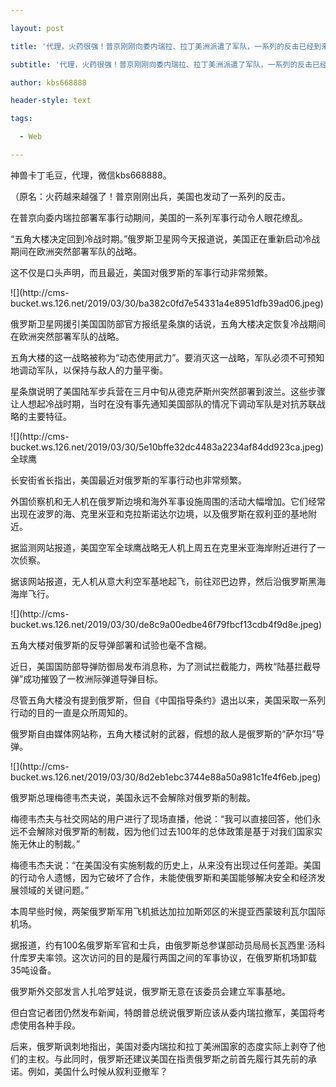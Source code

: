 ---
layout: post
title: '代理，火药很强！普京刚刚向委内瑞拉、拉丁美洲派遣了军队，一系列的反击已经到来。'
subtitle: '代理，火药很强！普京刚刚向委内瑞拉、拉丁美洲派遣了军队，一系列的反击已经到来。'
author: kbs668888
header-style: text
tags:
  - Web
---
神兽卡丁毛豆，代理，微信kbs668888。

（原名：火药越来越强了！普京刚刚出兵，美国也发动了一系列的反击。

在普京向委内瑞拉部署军事行动期间，美国的一系列军事行动令人眼花缭乱。

“五角大楼决定回到冷战时期。”俄罗斯卫星网今天报道说，美国正在重新启动冷战期间在欧洲突然部署军队的战略。

这不仅是口头声明，而且最近，美国对俄罗斯的军事行动非常频繁。

![](http://cms-
bucket.ws.126.net/2019/03/30/ba382c0fd7e54331a4e8951dfb39ad06.jpeg)

俄罗斯卫星网援引美国国防部官方报纸星条旗的话说，五角大楼决定恢复冷战期间在欧洲突然部署军队的战略。

五角大楼的这一战略被称为“动态使用武力”。要消灭这一战略，军队必须不可预知地调动军队，以保持与敌人的力量平衡。

星条旗说明了美国陆军步兵营在三月中旬从德克萨斯州突然部署到波兰。这些步骤让人想起冷战时期，当时在没有事先通知美国部队的情况下调动军队是对抗苏联战略的主要特征。

![](http://cms-
bucket.ws.126.net/2019/03/30/5e10bffe32dc4483a2234af84dd923ca.jpeg)全球鹰

长安街省长指出，美国最近对俄罗斯的军事行动也非常频繁。

外国侦察机和无人机在俄罗斯边境和海外军事设施周围的活动大幅增加。它们经常出现在波罗的海、克里米亚和克拉斯诺达尔边境，以及俄罗斯在叙利亚的基地附近。

据监测网站报道，美国空军全球鹰战略无人机上周五在克里米亚海岸附近进行了一次侦察。

据该网站报道，无人机从意大利空军基地起飞，前往邓巴边界，然后沿俄罗斯黑海海岸飞行。

![](http://cms-
bucket.ws.126.net/2019/03/30/de8c9a00edbe46f79fbcf13cdb4f9d8e.jpeg)

五角大楼对俄罗斯的反导弹部署和试验也毫不含糊。

近日，美国国防部导弹防御局发布消息称，为了测试拦截能力，两枚“陆基拦截导弹”成功摧毁了一枚洲际弹道导弹目标。

尽管五角大楼没有提到俄罗斯，但自《中国指导条约》退出以来，美国采取一系列行动的目的一直是众所周知的。

俄罗斯自由媒体网站称，五角大楼试射的武器，假想的敌人是俄罗斯的“萨尔玛”导弹。

![](http://cms-
bucket.ws.126.net/2019/03/30/8d2eb1ebc3744e88a50a981c1fe4f6eb.jpeg)

俄罗斯总理梅德韦杰夫说，美国永远不会解除对俄罗斯的制裁。

梅德韦杰夫与社交网站的用户进行了现场直播，他说：“我可以直接回答，他们永远不会解除对俄罗斯的制裁，因为他们过去100年的总体政策是基于对我们国家实施无休止的制裁。”

梅德韦杰夫说：“在美国没有实施制裁的历史上，从来没有出现过任何差距。美国的行动令人遗憾，因为它破坏了合作，未能使俄罗斯和美国能够解决安全和经济发展领域的关键问题。”

本周早些时候，两架俄罗斯军用飞机抵达加拉加斯郊区的米提亚西蒙玻利瓦尔国际机场。

据报道，约有100名俄罗斯军官和士兵，由俄罗斯总参谋部动员局局长瓦西里·汤科什库罗夫率领。这次访问的目的是履行两国之间的军事协议，在俄罗斯机场卸载35吨设备。

俄罗斯外交部发言人扎哈罗娃说，俄罗斯无意在该委员会建立军事基地。

但白宫记者团仍然发布新闻，特朗普总统说俄罗斯应该从委内瑞拉撤军，美国将考虑使用各种手段。

后来，俄罗斯讽刺地指出，美国对委内瑞拉和拉丁美洲国家的态度实际上剥夺了他们的主权。与此同时，俄罗斯还建议美国在指责俄罗斯之前首先履行其先前的承诺。例如，美国什么时候从叙利亚撤军？

